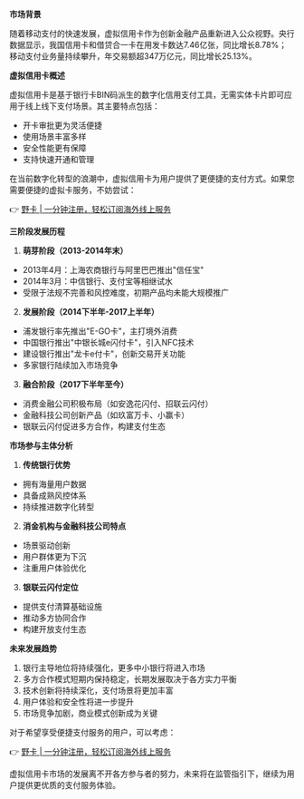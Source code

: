 **市场背景**

随着移动支付的快速发展，虚拟信用卡作为创新金融产品重新进入公众视野。央行数据显示，我国信用卡和借贷合一卡在用发卡数达7.46亿张，同比增长8.78%；移动支付业务量持续攀升，年交易额超347万亿元，同比增长25.13%。

**虚拟信用卡概述**

虚拟信用卡是基于银行卡BIN码派生的数字化信用支付工具，无需实体卡片即可应用于线上线下支付场景。其主要特点包括：
- 开卡审批更为灵活便捷
- 使用场景丰富多样
- 安全性能更有保障
- 支持快速开通和管理

在当前数字化转型的浪潮中，虚拟信用卡为用户提供了更便捷的支付方式。如果您需要便捷的虚拟卡服务，不妨尝试：

👉 [野卡 | 一分钟注册，轻松订阅海外线上服务](https://bit.ly/bewildcard)

**三阶段发展历程**

1. **萌芽阶段（2013-2014年末）**
- 2013年4月：上海农商银行与阿里巴巴推出"信任宝"
- 2014年3月：中信银行、支付宝等相继试水
- 受限于法规不完善和风控难度，初期产品均未能大规模推广

2. **发展阶段（2014下半年-2017上半年）**
- 浦发银行率先推出"E-GO卡"，主打境外消费
- 中国银行推出"中银长城e闪付卡"，引入NFC技术
- 建设银行推出"龙卡e付卡"，创新交易开关功能
- 多家银行陆续加入市场竞争

3. **融合阶段（2017下半年至今）**
- 消费金融公司积极布局（如安逸花闪付、招联云闪付）
- 金融科技公司创新产品（如玖富万卡、小赢卡）
- 银联云闪付促进多方合作，构建支付生态

**市场参与主体分析**

1. **传统银行优势**
- 拥有海量用户数据
- 具备成熟风控体系
- 持续推进数字化转型

2. **消金机构与金融科技公司特点**
- 场景驱动创新
- 用户群体更为下沉
- 注重用户体验优化

3. **银联云闪付定位**
- 提供支付清算基础设施
- 推动多方协同合作
- 构建开放支付生态

**未来发展趋势**

1. 银行主导地位将持续强化，更多中小银行将进入市场
2. 多方合作模式短期内保持稳定，长期发展取决于各方实力平衡
3. 技术创新将持续深化，支付场景将更加丰富
4. 用户体验和安全性将进一步提升
5. 市场竞争加剧，商业模式创新成为关键

对于希望享受便捷支付服务的用户，可以考虑：

👉 [野卡 | 一分钟注册，轻松订阅海外线上服务](https://bit.ly/bewildcard)

虚拟信用卡市场的发展离不开各方参与者的努力，未来将在监管指引下，继续为用户提供更优质的支付服务体验。